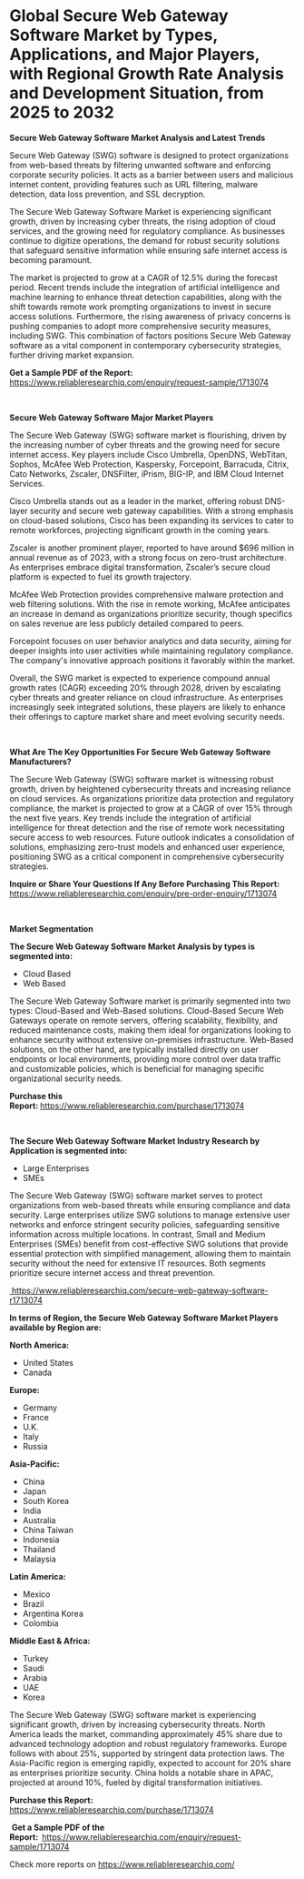 <p><h1>Global Secure Web Gateway Software Market by Types, Applications, and Major Players, with Regional Growth Rate Analysis and Development Situation, from 2025 to 2032</h1></p><p><strong>Secure Web Gateway Software Market Analysis and Latest Trends</strong></p>
<p><p>Secure Web Gateway (SWG) software is designed to protect organizations from web-based threats by filtering unwanted software and enforcing corporate security policies. It acts as a barrier between users and malicious internet content, providing features such as URL filtering, malware detection, data loss prevention, and SSL decryption.</p><p>The Secure Web Gateway Software Market is experiencing significant growth, driven by increasing cyber threats, the rising adoption of cloud services, and the growing need for regulatory compliance. As businesses continue to digitize operations, the demand for robust security solutions that safeguard sensitive information while ensuring safe internet access is becoming paramount. </p><p>The market is projected to grow at a CAGR of 12.5% during the forecast period. Recent trends include the integration of artificial intelligence and machine learning to enhance threat detection capabilities, along with the shift towards remote work prompting organizations to invest in secure access solutions. Furthermore, the rising awareness of privacy concerns is pushing companies to adopt more comprehensive security measures, including SWG. This combination of factors positions Secure Web Gateway software as a vital component in contemporary cybersecurity strategies, further driving market expansion.</p></p>
<p><strong>Get a Sample PDF of the Report:&nbsp;</strong> <a href="https://www.reliableresearchiq.com/enquiry/request-sample/1713074?utm_campaign=1088&utm_medium=2&utm_source=Github&utm_content=ia&utm_term=11012025&utm_id=secure-web-gateway-software">https://www.reliableresearchiq.com/enquiry/request-sample/1713074</a></p>
<p>&nbsp;</p>
<p><strong>Secure Web Gateway Software Major Market Players</strong></p>
<p><p>The Secure Web Gateway (SWG) software market is flourishing, driven by the increasing number of cyber threats and the growing need for secure internet access. Key players include Cisco Umbrella, OpenDNS, WebTitan, Sophos, McAfee Web Protection, Kaspersky, Forcepoint, Barracuda, Citrix, Cato Networks, Zscaler, DNSFilter, iPrism, BIG-IP, and IBM Cloud Internet Services.</p><p>Cisco Umbrella stands out as a leader in the market, offering robust DNS-layer security and secure web gateway capabilities. With a strong emphasis on cloud-based solutions, Cisco has been expanding its services to cater to remote workforces, projecting significant growth in the coming years.</p><p>Zscaler is another prominent player, reported to have around $696 million in annual revenue as of 2023, with a strong focus on zero-trust architecture. As enterprises embrace digital transformation, Zscaler’s secure cloud platform is expected to fuel its growth trajectory.</p><p>McAfee Web Protection provides comprehensive malware protection and web filtering solutions. With the rise in remote working, McAfee anticipates an increase in demand as organizations prioritize security, though specifics on sales revenue are less publicly detailed compared to peers.</p><p>Forcepoint focuses on user behavior analytics and data security, aiming for deeper insights into user activities while maintaining regulatory compliance. The company's innovative approach positions it favorably within the market.</p><p>Overall, the SWG market is expected to experience compound annual growth rates (CAGR) exceeding 20% through 2028, driven by escalating cyber threats and greater reliance on cloud infrastructure. As enterprises increasingly seek integrated solutions, these players are likely to enhance their offerings to capture market share and meet evolving security needs.</p></p>
<p>&nbsp;</p>
<p><strong>What Are The Key Opportunities For Secure Web Gateway Software Manufacturers?</strong></p>
<p><p>The Secure Web Gateway (SWG) software market is witnessing robust growth, driven by heightened cybersecurity threats and increasing reliance on cloud services. As organizations prioritize data protection and regulatory compliance, the market is projected to grow at a CAGR of over 15% through the next five years. Key trends include the integration of artificial intelligence for threat detection and the rise of remote work necessitating secure access to web resources. Future outlook indicates a consolidation of solutions, emphasizing zero-trust models and enhanced user experience, positioning SWG as a critical component in comprehensive cybersecurity strategies.</p></p>
<p><strong>Inquire or Share Your Questions If Any Before Purchasing This Report:</strong> <a href="https://www.reliableresearchiq.com/enquiry/pre-order-enquiry/1713074?utm_campaign=1088&utm_medium=2&utm_source=Github&utm_content=ia&utm_term=11012025&utm_id=secure-web-gateway-software">https://www.reliableresearchiq.com/enquiry/pre-order-enquiry/1713074</a></p>
<p>&nbsp;</p>
<p><strong>Market Segmentation</strong></p>
<p><strong>The Secure Web Gateway Software Market Analysis by types is segmented into:</strong></p>
<p><ul><li>Cloud Based</li><li>Web Based</li></ul></p>
<p><p>The Secure Web Gateway Software market is primarily segmented into two types: Cloud-Based and Web-Based solutions. Cloud-Based Secure Web Gateways operate on remote servers, offering scalability, flexibility, and reduced maintenance costs, making them ideal for organizations looking to enhance security without extensive on-premises infrastructure. Web-Based solutions, on the other hand, are typically installed directly on user endpoints or local environments, providing more control over data traffic and customizable policies, which is beneficial for managing specific organizational security needs.</p></p>
<p><strong>Purchase this Report:&nbsp;</strong><a href="https://www.reliableresearchiq.com/purchase/1713074?utm_campaign=1088&utm_medium=2&utm_source=Github&utm_content=ia&utm_term=11012025&utm_id=secure-web-gateway-software">https://www.reliableresearchiq.com/purchase/1713074</a></p>
<p>&nbsp;</p>
<p><strong>The Secure Web Gateway Software Market Industry Research by Application is segmented into:</strong></p>
<p><ul><li>Large Enterprises</li><li>SMEs</li></ul></p>
<p><p>The Secure Web Gateway (SWG) software market serves to protect organizations from web-based threats while ensuring compliance and data security. Large enterprises utilize SWG solutions to manage extensive user networks and enforce stringent security policies, safeguarding sensitive information across multiple locations. In contrast, Small and Medium Enterprises (SMEs) benefit from cost-effective SWG solutions that provide essential protection with simplified management, allowing them to maintain security without the need for extensive IT resources. Both segments prioritize secure internet access and threat prevention.</p></p>
<p><a href="https://www.reliableresearchiq.com/secure-web-gateway-software-r1713074?utm_campaign=1088&utm_medium=2&utm_source=Github&utm_content=ia&utm_term=11012025&utm_id=secure-web-gateway-software">&nbsp;https://www.reliableresearchiq.com/secure-web-gateway-software-r1713074</a></p>
<p><strong>In terms of Region, the Secure Web Gateway Software Market Players available by Region are:</strong></p>
<p>
    <p> <strong> North America: </strong>
        <ul>
            <li>United States</li>
            <li>Canada</li>
        </ul>
        </p> 
    <p> <strong> Europe: </strong>
        <ul>
            <li>Germany</li>
            <li>France</li>
            <li>U.K.</li>
            <li>Italy</li>
            <li>Russia</li>
        </ul>
        </p> 
    <p> <strong> Asia-Pacific: </strong>
        <ul>
            <li>China</li>
            <li>Japan</li>
            <li>South Korea</li>
            <li>India</li>
            <li>Australia</li>
            <li>China Taiwan</li>
            <li>Indonesia</li>
            <li>Thailand</li>
            <li>Malaysia</li>
        </ul>
        </p> 
    <p> <strong> Latin America: </strong>
        <ul>
            <li>Mexico</li>
            <li>Brazil</li>
            <li>Argentina Korea</li>
            <li>Colombia</li>
        </ul>
        </p> 
    <p> <strong> Middle East & Africa: </strong>
        <ul>
            <li>Turkey</li>
            <li>Saudi</li>
            <li>Arabia</li>
            <li>UAE</li>
            <li>Korea</li>
        </ul>
    </p>
    </p>
<p><p>The Secure Web Gateway (SWG) software market is experiencing significant growth, driven by increasing cybersecurity threats. North America leads the market, commanding approximately 45% share due to advanced technology adoption and robust regulatory frameworks. Europe follows with about 25%, supported by stringent data protection laws. The Asia-Pacific region is emerging rapidly, expected to account for 20% share as enterprises prioritize security. China holds a notable share in APAC, projected at around 10%, fueled by digital transformation initiatives.</p></p>
<p><strong>Purchase this Report: </strong><a href="https://www.reliableresearchiq.com/purchase/1713074?utm_campaign=1088&utm_medium=2&utm_source=Github&utm_content=ia&utm_term=11012025&utm_id=secure-web-gateway-software">https://www.reliableresearchiq.com/purchase/1713074</a></p>
<p>&nbsp;<strong>Get a Sample PDF of the Report:&nbsp;&nbsp;</strong><a href="https://www.reliableresearchiq.com/enquiry/request-sample/1713074?utm_campaign=1088&utm_medium=2&utm_source=Github&utm_content=ia&utm_term=11012025&utm_id=secure-web-gateway-software">https://www.reliableresearchiq.com/enquiry/request-sample/1713074</a></p>
<p><strong></strong></p>
<p>Check more reports on <a href="https://www.reliableresearchiq.com/?utm_campaign=1088&utm_medium=2&utm_source=Github&utm_content=ia&utm_term=11012025&utm_id=secure-web-gateway-software">https://www.reliableresearchiq.com/</a></p>